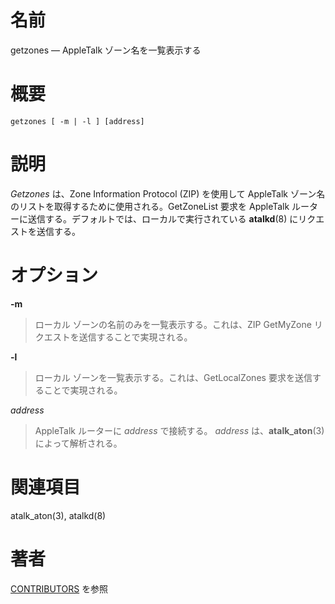 # 名前

getzones — AppleTalk ゾーン名を一覧表示する

# 概要

`getzones [ -m | -l ] [address]`

# 説明

*Getzones* は、Zone Information Protocol (ZIP) を使用して AppleTalk
ゾーン名のリストを取得するために使用される。GetZoneList 要求を
AppleTalk ルーターに送信する。デフォルトでは、ローカルで実行されている
**atalkd**(8) にリクエストを送信する。

# オプション

**-m**

> ローカル ゾーンの名前のみを一覧表示する。これは、ZIP GetMyZone
リクエストを送信することで実現される。

**-l**

> ローカル ゾーンを一覧表示する。これは、GetLocalZones
要求を送信することで実現される。

*address*

> AppleTalk ルーターに *address* で接続する。 *address*
は、**atalk_aton**(3) によって解析される。

# 関連項目

atalk_aton(3), atalkd(8)

# 著者

[CONTRIBUTORS](https://netatalk.io/contributors) を参照
